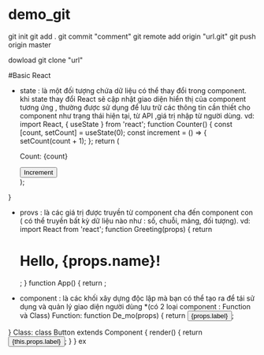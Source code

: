 # demo_git
git init
git add . 
git commit "comment"
git remote add origin "url.git"
git push  origin master

dowload 
git clone "url"


#Basic React
- state :  là một đối tượng chứa dữ liệu có thể thay đổi trong component. khi state thay đổi React sẽ cập nhật  giao diện hiển thị của component tương ứng , thường được sử dụng để lưu trữ các thông tin cần thiết cho component như trạng thái hiện tại, từ API ,giá trị nhập từ người dùng.
vd:
import React, { useState } from 'react';
function Counter() {
  const [count, setCount] = useState(0);
  const increment = () => {
    setCount(count + 1);
  };
  return (
    <div>
      <p>Count: {count}</p>
      <button onClick={increment}>Increment</button>
    </div>
  );
}
- provs : là các giá trị được truyền từ component cha đến component con ( có thể truyền bất kỳ dữ liệu nào như : số, chuỗi, mảng, đối tượng).
vd:
import React from 'react';
function Greeting(props) {
  return <h1>Hello, {props.name}!</h1>;
}
function App() {
  return <Greeting name="John" />;

- component : là các khối xây dựng độc lập mà bạn có thể tạo ra để tái sử dụng và quản lý giao diện người dùng
  *(có 2 loại component : Function và Class)
  Function:
function De_mo(props) {
  return <button>{props.label}</button>;

}
 Class:
 class Button extends Component {
  render() {
    return <button>{this.props.label}</button>;
  }
}
ex
